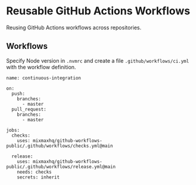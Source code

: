 # Reusable GitHub Actions Workflows

Reusing GitHub Actions workflows across repositories.

## Workflows

Specify Node version in `.nvmrc` and create a file `.github/workflows/ci.yml` with the workflow definition.

```
name: continuous-integration

on:
  push:
    branches:
      - master
  pull_request:
    branches:
      - master

jobs:
  checks:
    uses: mixmaxhq/github-workflows-public/.github/workflows/checks.yml@main

  release:
    uses: mixmaxhq/github-workflows-public/.github/workflows/release.yml@main
    needs: checks
    secrets: inherit
```
